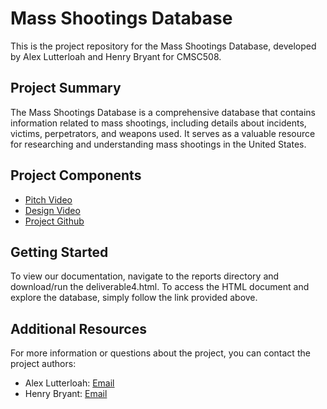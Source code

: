 # Mass Shootings Database

This is the project repository for the Mass Shootings Database, developed by Alex Lutterloah and Henry Bryant for CMSC508.

## Project Summary

The Mass Shootings Database is a comprehensive database that contains information related to mass shootings, including details about incidents, victims, perpetrators, and weapons used. It serves as a valuable resource for researching and understanding mass shootings in the United States.

## Project Components

-   [Pitch Video](https://cdnapisec.kaltura.com/index.php/extwidget/preview/partner_id/1888231/uiconf_id/28242191/entry_id/1_w2ohbtju/embed/dynamic)
-   [Design Video](https://vcu.zoom.us/rec/play/ve8z-iZ-EupsxRGmApWAUnoMX-NNneGpkxKNO3MJcLZObA71x5EPq23J7oOwL1rhWZpbNyjOouHUDi99.ht66FxE-iDqHe8BT?canPlayFromShare=true&from=share_recording_detail&startTime=1697497455000&componentName=rec-play&originRequestUrl=https%3A%2F%2Fvcu.zoom.us%2Frec%2Fshare%2Fa9qUbpoj2cEf6BzZW-elMRA_1eAUyI3sfD5XqDQvqZeecMHKAOtpIPl3L4s-FnYU.bQ5lnj9uYqJ46DRv%3FstartTime%3D1697497455000)
-   [Project Github](https://github.com/cmsc-vcu/cmsc508-fa2023-prj-massshootingdb-group15)

## Getting Started

To view our documentation, navigate to the reports directory and download/run the deliverable4.html.
To access the HTML document and explore the database, simply follow the link provided above.

## Additional Resources

For more information or questions about the project, you can contact the project authors:

-   Alex Lutterloah: [Email](mailto:lutterloaha@vcu.edu)
-   Henry Bryant: [Email](mailto:bryanthc@vcu.edu)
